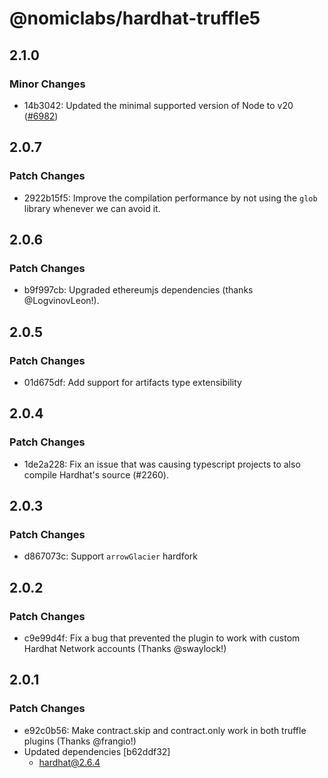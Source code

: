 # @nomiclabs/hardhat-truffle5

## 2.1.0

### Minor Changes

- 14b3042: Updated the minimal supported version of Node to v20 ([#6982](https://github.com/NomicFoundation/hardhat/pull/6982))

## 2.0.7

### Patch Changes

- 2922b15f5: Improve the compilation performance by not using the `glob` library whenever we can avoid it.

## 2.0.6

### Patch Changes

- b9f997cb: Upgraded ethereumjs dependencies (thanks @LogvinovLeon!).

## 2.0.5

### Patch Changes

- 01d675df: Add support for artifacts type extensibility

## 2.0.4

### Patch Changes

- 1de2a228: Fix an issue that was causing typescript projects to also compile Hardhat's source (#2260).

## 2.0.3

### Patch Changes

- d867073c: Support `arrowGlacier` hardfork

## 2.0.2

### Patch Changes

- c9e99d4f: Fix a bug that prevented the plugin to work with custom Hardhat Network accounts (Thanks @swaylock!)

## 2.0.1

### Patch Changes

- e92c0b56: Make contract.skip and contract.only work in both truffle plugins (Thanks @frangio!)
- Updated dependencies [b62ddf32]
  - hardhat@2.6.4
